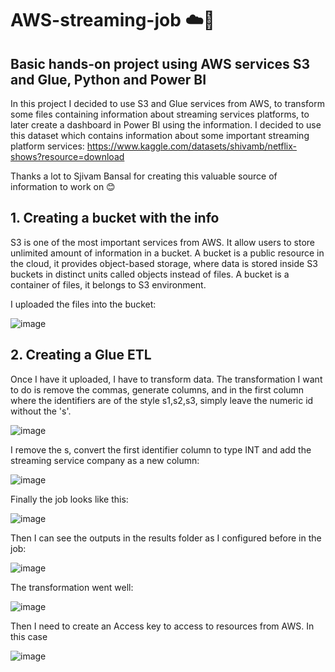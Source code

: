 # AWS-streaming-job :cloud::snake:
## __Basic hands-on project using AWS services S3 and Glue, Python and Power BI__

In this project I decided to use S3 and Glue services from AWS, to transform some files containing information about streaming services platforms, to later create a dashboard in Power BI using the information.
I decided to use this dataset which contains information about some important streaming platform services:
https://www.kaggle.com/datasets/shivamb/netflix-shows?resource=download 

Thanks a lot to Sjivam Bansal for creating this valuable source of information to work on :blush:

## __1. Creating a bucket with the info__
S3 is one of the most important services from AWS. It allow users to store unlimited amount of information in a bucket. A bucket is a public resource in the cloud, it provides object-based storage, where data is stored inside S3 buckets in distinct units called objects instead of files. A bucket is a container of files, it belongs to S3 environment.

I uploaded the files into the bucket:

![image](https://github.com/emilianoregazzoni/AWS-streaming-job/assets/20979227/4d7ed7ce-4c37-45b2-a947-4b5bdc539eeb)


## __2. Creating a Glue ETL__

Once I have it uploaded, I have to transform data. The transformation I want to do is remove the commas, generate columns, and in the first column where the identifiers are of the style s1,s2,s3, simply leave the numeric id without the 's'.

![image](https://github.com/emilianoregazzoni/AWS-streaming-job/assets/20979227/d3604277-6c9e-4f18-9d77-b9d38c652449)

I remove the s, convert the first identifier column to type INT and add the streaming service company as a new column:

![image](https://github.com/emilianoregazzoni/AWS-streaming-job/assets/20979227/d2c0ea33-e92a-4108-af66-91c05c0f57f0)

Finally the job looks like this:

![image](https://github.com/emilianoregazzoni/AWS-streaming-job/assets/20979227/7d9e167e-c431-452e-be4b-555de97194a5)

Then I can see the outputs in the results folder as I configured before in the job:

![image](https://github.com/emilianoregazzoni/AWS-streaming-job/assets/20979227/9b1d66bb-98d9-4394-b4eb-94a3532814ba)

The transformation went well:

![image](https://github.com/emilianoregazzoni/AWS-streaming-job/assets/20979227/44a9812b-5358-4138-bb01-bba3af3785f2)

Then I need to create an Access key to access to resources from AWS. In this case

![image](https://github.com/emilianoregazzoni/AWS-streaming-job/assets/20979227/2f410aa7-d1e8-4ab4-ac64-6d1cd0e6d7ac)


